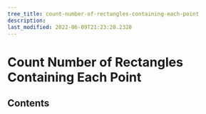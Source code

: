```yaml
---
tree_title: count-number-of-rectangles-containing-each-point
description: 
last_modified: 2022-06-09T21:23:28.2328
---
```


# Count Number of Rectangles Containing Each Point

## Contents
